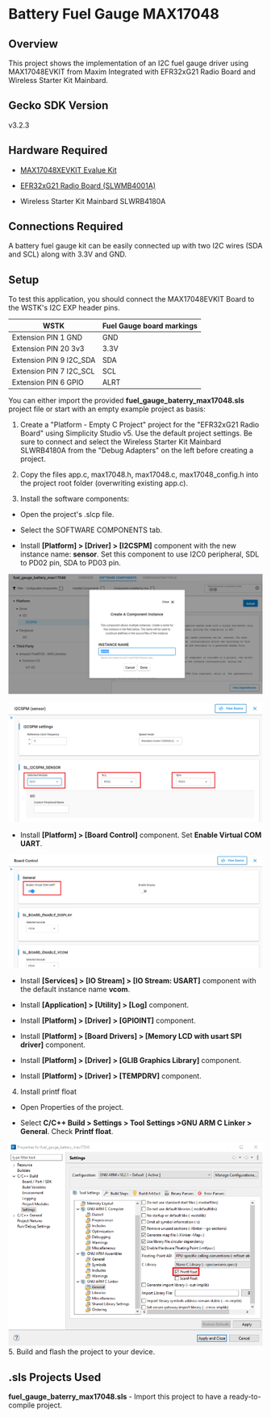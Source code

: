 # Battery Fuel Gauge MAX17048 #

## Overview ##

This project shows the implementation of an I2C fuel gauge driver using MAX17048EVKIT from Maxim Integrated with EFR32xG21 Radio Board and Wireless Starter Kit Mainbard.

## Gecko SDK Version ##

v3.2.3

## Hardware Required ##

- [MAX17048XEVKIT Evalue Kit](https://www.maximintegrated.com/en/products/power/battery-management/MAX17048XEVKIT.html)

- [EFR32xG21 Radio Board (SLWMB4001A)](https://www.silabs.com/development-tools/wireless/wireless-starter-kit-mainboard)

- Wireless Starter Kit Mainbard SLWRB4180A

## Connections Required ##

A battery fuel gauge kit can be easily connected up with two I2C wires (SDA and SCL) along with 3.3V and GND.

## Setup ##
To test this application, you should connect the MAX17048EVKIT Board to the WSTK's I2C EXP header pins.

| WSTK                      |  Fuel Gauge board markings |
|---------------------------|----------------------------|
| Extension PIN 1  GND      |  GND                       |
| Extension PIN 20 3v3      |  3.3V                      |
| Extension PIN 9 I2C_SDA   |  SDA                       |
| Extension PIN 7 I2C_SCL   |  SCL                       |
| Extension PIN 6 GPIO      |  ALRT                      |

You can either import the provided **fuel_gauge_baterry_max17048.sls** project file or start with an empty example project as basis:

1. Create a "Platform - Empty C Project" project for the "EFR32xG21 Radio Board" using Simplicity Studio v5. Use the default project settings. Be sure to connect and select the Wireless Starter Kit Mainbard SLWRB4180A from the "Debug Adapters" on the left before creating a project.

2. Copy the files app.c, max17048.h, max17048.c, max17048_config.h into the project root folder (overwriting existing app.c).

3. Install the software components:

- Open the project's .slcp file.

- Select the SOFTWARE COMPONENTS tab.

- Install **[Platform] > [Driver] > [I2CSPM]** component with the new instance name: **sensor**. Set this component to use I2C0 peripheral, SDL to PD02 pin, SDA to PD03 pin.

![i2c_peripheral](doc/images/i2c.png)

![i2c_pins](doc/images/i2c_pins.png)

- Install **[Platform] > [Board Control]** component. Set **Enable Virtual COM UART**.

![enable_vcom](doc/images/vcom.png)

- Install **[Services] > [IO Stream] > [IO Stream: USART]** component with the default instance name **vcom**.

- Install **[Application] > [Utility] > [Log]** component.

- Install **[Platform] > [Driver] > [GPIOINT]** component.

- Install **[Platform] > [Board Drivers] > [Memory LCD with usart SPI driver]** component.

- Install **[Platform] > [Driver] > [GLIB Graphics Library]** component.

- Install **[Platform] > [Driver] > [TEMPDRV]** component.

4. Install printf float

- Open Properties of the project.

- Select **C/C++ Build > Settings > Tool Settings >GNU ARM C Linker > General**. Check **Printf float**.

![enable_print_float](doc/images/float.png)
5. Build and flash the project to your device.

## .sls Projects Used ##

**fuel_gauge_baterry_max17048.sls** - Import this project to have a ready-to-compile project.
    








